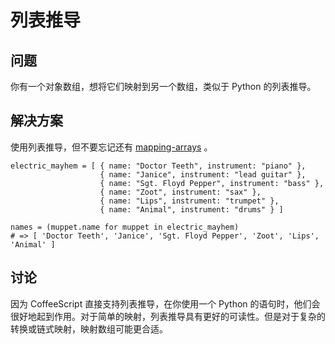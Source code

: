 # 列表推导
## 问题
你有一个对象数组，想将它们映射到另一个数组，类似于 Python 的列表推导。
## 解决方案
使用列表推导，但不要忘记还有 [mapping-arrays]( http://coffeescript-cookbook.github.io/chapters/arrays/mapping-arrays) 。
```
electric_mayhem = [ { name: "Doctor Teeth", instrument: "piano" },
                    { name: "Janice", instrument: "lead guitar" },
                    { name: "Sgt. Floyd Pepper", instrument: "bass" },
                    { name: "Zoot", instrument: "sax" },
                    { name: "Lips", instrument: "trumpet" },
                    { name: "Animal", instrument: "drums" } ]

names = (muppet.name for muppet in electric_mayhem)
# => [ 'Doctor Teeth', 'Janice', 'Sgt. Floyd Pepper', 'Zoot', 'Lips', 'Animal' ]
```
## 讨论
因为 CoffeeScript 直接支持列表推导，在你使用一个 Python 的语句时，他们会很好地起到作用。对于简单的映射，列表推导具有更好的可读性。但是对于复杂的转换或链式映射，映射数组可能更合适。

